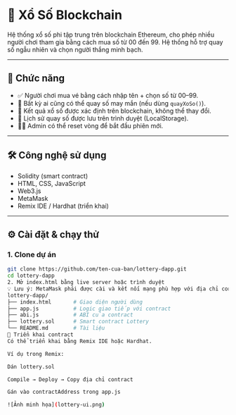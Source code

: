 # 🎯 Xổ Số Blockchain

Hệ thống xổ số phi tập trung trên blockchain Ethereum, cho phép nhiều người chơi tham gia bằng cách mua số từ 00 đến 99. Hệ thống hỗ trợ quay số ngẫu nhiên và chọn người thắng minh bạch.

---

## 🚀 Chức năng

- ✅ Người chơi mua vé bằng cách nhập tên + chọn số từ 00–99.
- 🎲 Bất kỳ ai cũng có thể quay số may mắn (nếu dùng `quayXoSo()`).
- 🎯 Kết quả xổ số được xác định trên blockchain, không thể thay đổi.
- 📜 Lịch sử quay số được lưu trên trình duyệt (LocalStorage).
- 🧑‍💼 Admin có thể reset vòng để bắt đầu phiên mới.

---

## 🛠️ Công nghệ sử dụng

- Solidity (smart contract)
- HTML, CSS, JavaScript
- Web3.js
- MetaMask
- Remix IDE / Hardhat (triển khai)

---

## ⚙️ Cài đặt & chạy thử

### 1. Clone dự án

```bash
git clone https://github.com/ten-cua-ban/lottery-dapp.git
cd lottery-dapp
2. Mở index.html bằng live server hoặc trình duyệt
💡 Lưu ý: MetaMask phải được cài và kết nối mạng phù hợp với địa chỉ contract.
lottery-dapp/
├── index.html       # Giao diện người dùng
├── app.js           # Logic giao tiếp với contract
├── abi.js           # ABI của contract
├── lottery.sol      # Smart contract Lottery
└── README.md        # Tài liệu
🧪 Triển khai contract
Có thể triển khai bằng Remix IDE hoặc Hardhat.

Ví dụ trong Remix:

Dán lottery.sol

Compile → Deploy → Copy địa chỉ contract

Gán vào contractAddress trong app.js

![Ảnh minh họa](lottery-ui.png)
